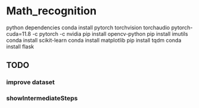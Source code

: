 # Math_recognition
 
 python dependencies
    conda install pytorch torchvision torchaudio pytorch-cuda=11.8 -c pytorch -c nvidia
    pip install opencv-python
    pip install imutils
    conda install scikit-learn
    conda install matplotlib
    pip install tqdm
    conda install flask

## TODO
### improve dataset
### showIntermediateSteps

